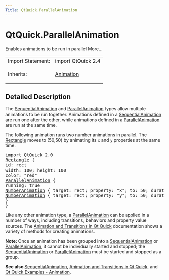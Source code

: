 ```yaml
---
Title: QtQuick.ParallelAnimation
---
```


# QtQuick.ParallelAnimation

<span class="subtitle"></span>
<!-- $$$ParallelAnimation-brief -->
<p>Enables animations to be run in parallel More...</p>
<!-- @@@ParallelAnimation -->
<table class="alignedsummary">
<tr><td class="memItemLeft rightAlign topAlign"> Import Statement:</td><td class="memItemRight bottomAlign"> import QtQuick 2.4</td></tr><tr><td class="memItemLeft rightAlign topAlign"> Inherits:</td><td class="memItemRight bottomAlign"> <p><a href="QtQuick.Animation.md">Animation</a></p>
</td></tr></table><ul>
</ul>
<!-- $$$ParallelAnimation-description -->
<h2 id="details">Detailed Description</h2>
</p>
<p>The <a href="QtQuick.SequentialAnimation.md">SequentialAnimation</a> and <a href="index.html">ParallelAnimation</a> types allow multiple animations to be run together. Animations defined in a <a href="QtQuick.SequentialAnimation.md">SequentialAnimation</a> are run one after the other, while animations defined in a <a href="index.html">ParallelAnimation</a> are run at the same time.</p>
<p>The following animation runs two number animations in parallel. The <a href="QtQuick.Rectangle.md">Rectangle</a> moves to (50,50) by animating its <code>x</code> and <code>y</code> properties at the same time.</p>
<pre class="qml">import QtQuick 2.0
<span class="type"><a href="QtQuick.Rectangle.md">Rectangle</a></span> {
<span class="name">id</span>: <span class="name">rect</span>
<span class="name">width</span>: <span class="number">100</span>; <span class="name">height</span>: <span class="number">100</span>
<span class="name">color</span>: <span class="string">&quot;red&quot;</span>
<span class="type"><a href="index.html">ParallelAnimation</a></span> {
<span class="name">running</span>: <span class="number">true</span>
<span class="type"><a href="QtQuick.NumberAnimation.md">NumberAnimation</a></span> { <span class="name">target</span>: <span class="name">rect</span>; <span class="name">property</span>: <span class="string">&quot;x&quot;</span>; <span class="name">to</span>: <span class="number">50</span>; <span class="name">duration</span>: <span class="number">1000</span> }
<span class="type"><a href="QtQuick.NumberAnimation.md">NumberAnimation</a></span> { <span class="name">target</span>: <span class="name">rect</span>; <span class="name">property</span>: <span class="string">&quot;y&quot;</span>; <span class="name">to</span>: <span class="number">50</span>; <span class="name">duration</span>: <span class="number">1000</span> }
}
}</pre>
<p>Like any other animation type, a <a href="index.html">ParallelAnimation</a> can be applied in a number of ways, including transitions, behaviors and property value sources. The <a href="QtQuick.qtquick-statesanimations-animations.md">Animation and Transitions in Qt Quick</a> documentation shows a variety of methods for creating animations.</p>
<p><b>Note: </b>Once an animation has been grouped into a <a href="QtQuick.SequentialAnimation.md">SequentialAnimation</a> or <a href="index.html">ParallelAnimation</a>, it cannot be individually started and stopped; the <a href="QtQuick.SequentialAnimation.md">SequentialAnimation</a> or <a href="index.html">ParallelAnimation</a> must be started and stopped as a group.</p><p><b>See also </b><a href="QtQuick.SequentialAnimation.md">SequentialAnimation</a>, <a href="QtQuick.qtquick-statesanimations-animations.md">Animation and Transitions in Qt Quick</a>, and <a href="https://developer.ubuntu.comapps/qml/sdk-15.04/QtQuick.animation/">Qt Quick Examples - Animation</a>.</p>
<!-- @@@ParallelAnimation -->
